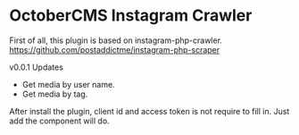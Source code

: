# OctoberCMS Instagram Crawler

First of all, this plugin is based on instagram-php-crawler. 
https://github.com/postaddictme/instagram-php-scraper

v0.0.1 Updates
- Get media by user name.
- Get media by tag.

After install the plugin, client id and access token is not require to fill in.
Just add the component will do.

